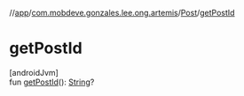 //[app](../../../index.md)/[com.mobdeve.gonzales.lee.ong.artemis](../index.md)/[Post](index.md)/[getPostId](get-post-id.md)

# getPostId

[androidJvm]\
fun [getPostId](get-post-id.md)(): [String](https://kotlinlang.org/api/latest/jvm/stdlib/kotlin/-string/index.html)?
